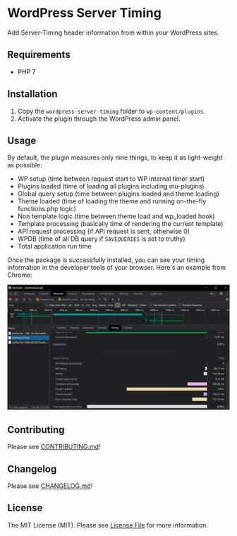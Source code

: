 # WordPress Server Timing

Add Server-Timing header information from within your WordPress sites.

## Requirements

- PHP 7

## Installation

1. Copy the `wordpress-server-timing` folder to `wp-content/plugins`.
2. Activate the plugin through the WordPress admin panel.

## Usage

By default, the plugin measures only nine things, to keep it as light-weight as possible:

- WP setup (time between request start to WP internal timer start)
- Plugins loaded (time of loading all plugins including mu-plugins)
- Global query setup (time between plugins loaded and theme loading)
- Theme loaded (time of loading the theme and running on-the-fly functions.php logic)
- Non template logic (time between theme load and wp_loaded hook)
- Template processing (basically time of rendering the current template)
- API request processing (if API request is sent, otherwise 0)
- WPDB (time of all DB query if `SAVEQUERIES` is set to truthy)
- Total application run time

Once the package is successfully installed, you can see your timing information in the developer tools of your browser. Here's an example from Chrome:

![image](screenshot-devtoolbar.png)

## Contributing

Please see [CONTRIBUTING.md](CONTRIBUTING.md)!

## Changelog

Please see [CHANGELOG.md](CHANGELOG.md)!

## License

The MIT License (MIT). Please see [License File](LICENSE.md) for more information.
